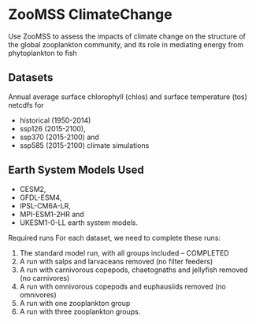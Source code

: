 # ZooMSS ClimateChange

Use ZooMSS to assess the impacts of climate change on the structure of the global zooplankton community, and its role in mediating energy from phytoplankton to fish

## Datasets ##
Annual average surface chlorophyll (chlos) and surface temperature (tos) netcdfs for 
* historical (1950-2014)
* ssp126 (2015-2100), 
* ssp370 (2015-2100) and 
* ssp585 (2015-2100) climate simulations 

## Earth System Models Used
* CESM2, 
* GFDL-ESM4, 
* IPSL-CM6A-LR, 
* MPI-ESM1-2HR and 
* UKESM1-0-LL earth system models. 

Required runs
For each dataset, we need to complete these runs:
1)	The standard model run, with all groups included – COMPLETED
2)	A run with salps and larvaceans removed (no filter feeders)
3)	A run with carnivorous copepods, chaetognaths and jellyfish removed (no carnivores)
4)	A run with omnivorous copepods and euphausiids removed (no omnivores)
5)	A run with one zooplankton group
6)	A run with three zooplankton groups.
